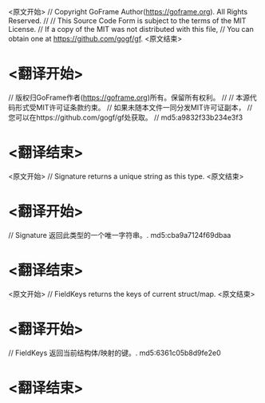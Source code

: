 
<原文开始>
// Copyright GoFrame Author(https://goframe.org). All Rights Reserved.
//
// This Source Code Form is subject to the terms of the MIT License.
// If a copy of the MIT was not distributed with this file,
// You can obtain one at https://github.com/gogf/gf.
<原文结束>

# <翻译开始>
// 版权归GoFrame作者(https://goframe.org)所有。保留所有权利。
//
// 本源代码形式受MIT许可证条款约束。
// 如果未随本文件一同分发MIT许可证副本，
// 您可以在https://github.com/gogf/gf处获取。
// md5:a9832f33b234e3f3
# <翻译结束>


<原文开始>
// Signature returns a unique string as this type.
<原文结束>

# <翻译开始>
// Signature 返回此类型的一个唯一字符串。. md5:cba9a7124f69dbaa
# <翻译结束>


<原文开始>
// FieldKeys returns the keys of current struct/map.
<原文结束>

# <翻译开始>
// FieldKeys 返回当前结构体/映射的键。. md5:6361c05b8d9fe2e0
# <翻译结束>

